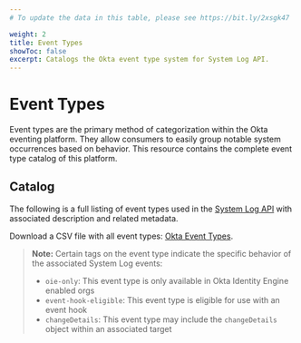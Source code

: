 ```yaml
---
# To update the data in this table, please see https://bit.ly/2xsgk47

weight: 2
title: Event Types
showToc: false
excerpt: Catalogs the Okta event type system for System Log API.
---
```


# Event Types

Event types are the primary method of categorization within the Okta eventing platform. They allow consumers to easily group notable system occurrences based on behavior. This resource contains the complete event type catalog of this platform.

## Catalog

The following is a full listing of event types used in the [System Log API](https://developer.okta.com/docs/api/openapi/okta-management/management/tag/SystemLog/#tag/SystemLog) with associated description and related metadata.

Download a CSV file with all event types: [Okta Event Types](/docs/okta-event-types.csv).

>**Note:** Certain tags on the event type indicate the specific behavior of the associated System Log events:<br>
>
> * `oie-only`: This event type is only available in Okta Identity Engine enabled orgs
> * `event-hook-eligible`: This event type is eligible for use with an event hook
> * `changeDetails`: This event type may include the `changeDetails` object within an associated target

<EventTypes />
